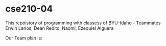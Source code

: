 # cse210-04
This repoistory of programming with classess of BYU-Idaho - Teammates Erwin Larios, Dean Redito, Naomi, Ezequiel Alguera

Our Team plan is: 


